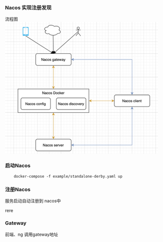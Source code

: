 ### Nacos 实现注册发现

流程图![](./sources/images/nacos.png)

### 启动Nacos

```shell
    docker-compose -f example/standalone-derby.yaml up
```

### 注册Nacos
服务启动自动注册到 nacos中

rere
### Gateway 
前端、ng 调用gateway地址

